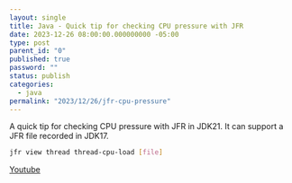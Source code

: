 ```yaml
---
layout: single
title: Java - Quick tip for checking CPU pressure with JFR
date: 2023-12-26 08:00:00.000000000 -05:00
type: post
parent_id: "0"
published: true
password: ""
status: publish
categories:
  - java
permalink: "2023/12/26/jfr-cpu-pressure"
---
```


A quick tip for checking CPU pressure with JFR in JDK21. It can support a JFR file recorded in JDK17.

```bash
jfr view thread thread-cpu-load [file]
```

[Youtube](https://www.youtube.com/watch?v=i0zWzIibr5Y)
